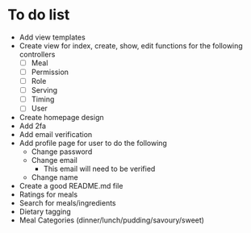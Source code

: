 # To do list

- Add view templates
- Create view for index, create, show, edit functions for the following controllers
  - [ ] Meal
  - [ ] Permission
  - [ ] Role
  - [ ] Serving
  - [ ] Timing
  - [ ] User
- Create homepage design
- Add 2fa
- Add email verification
- Add profile page for user to do the following
  - Change password
  - Change email
    - This email will need to be verified
  - Change name
- Create a good README.md file
- Ratings for meals
- Search for meals/ingredients
- Dietary tagging
- Meal Categories (dinner/lunch/pudding/savoury/sweet)